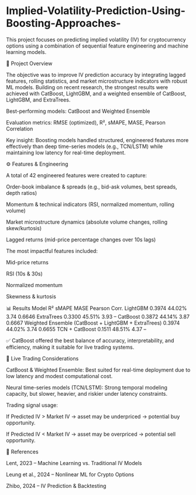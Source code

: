 # Implied-Volatility-Prediction-Using-Boosting-Approaches-

This project focuses on predicting implied volatility (IV) for cryptocurrency options using a combination of sequential feature engineering and machine learning models.

📌 Project Overview

The objective was to improve IV prediction accuracy by integrating lagged features, rolling statistics, and market microstructure indicators with robust ML models. Building on recent research, the strongest results were achieved with CatBoost, LightGBM, and a weighted ensemble of CatBoost, LightGBM, and ExtraTrees.

Best-performing models: CatBoost and Weighted Ensemble

Evaluation metrics: RMSE (optimized), R², sMAPE, MASE, Pearson Correlation

Key insight: Boosting models handled structured, engineered features more effectively than deep time-series models (e.g., TCN/LSTM) while maintaining low latency for real-time deployment.

⚙️ Features & Engineering

A total of 42 engineered features were created to capture:

Order-book imbalance & spreads (e.g., bid-ask volumes, best spreads, depth ratios)

Momentum & technical indicators (RSI, normalized momentum, rolling volume)

Market microstructure dynamics (absolute volume changes, rolling skew/kurtosis)

Lagged returns (mid-price percentage changes over 10s lags)

The most impactful features included:

Mid-price returns

RSI (10s & 30s)

Normalized momentum

Skewness & kurtosis

📊 Results
Model	R²	sMAPE	MASE	Pearson Corr.
LightGBM	0.3974	44.02%	3.74	0.6646
ExtraTrees	0.3300	45.51%	3.93	–
CatBoost	0.3872	44.14%	3.87	0.6667
Weighted Ensemble (CatBoost + LightGBM + ExtraTrees)	0.3974	44.02%	3.74	0.6655
TCN + CatBoost	0.1511	48.51%	4.37	–

✅ CatBoost offered the best balance of accuracy, interpretability, and efficiency, making it suitable for live trading systems.

🚀 Live Trading Considerations

CatBoost & Weighted Ensemble: Best suited for real-time deployment due to low latency and modest computational cost.

Neural time-series models (TCN/LSTM): Strong temporal modeling capacity, but slower, heavier, and riskier under latency constraints.

Trading signal usage:

If Predicted IV > Market IV → asset may be underpriced → potential buy opportunity.

If Predicted IV < Market IV → asset may be overpriced → potential sell opportunity.

📖 References

Lent, 2023 – Machine Learning vs. Traditional IV Models

Leung et al., 2024 – Nonlinear ML for Crypto Options

Zhibo, 2024 – IV Prediction & Backtesting
